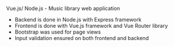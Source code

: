 Vue.js/ Node.js - Music library web application 

- Backend is done in Node.js with Express framework
- Frontend is done with Vue.js framework and Vue Router library
- Bootstrap was used for page views
- Input validation ensured on both frontend and backend
